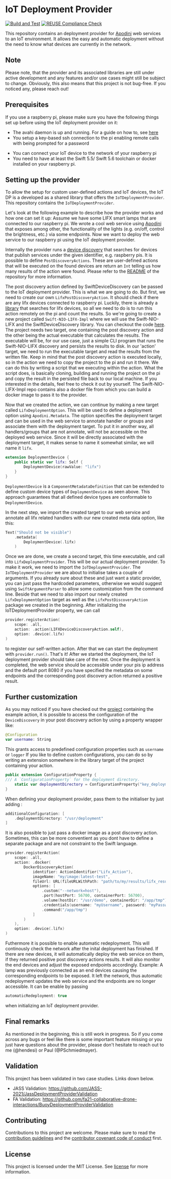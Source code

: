 <!--

This source file is part of the Apodini Template open source project

SPDX-FileCopyrightText: 2021 Paul Schmiedmayer and the project authors (see CONTRIBUTORS.md) <paul.schmiedmayer@tum.de>

SPDX-License-Identifier: MIT

-->

# IoT Deployment Provider

[![Build and Test](https://github.com/Apodini/ApodiniIoTDeploymentProvider/actions/workflows/build-and-test.yml/badge.svg)](https://github.com/Apodini/ApodiniIoTDeploymentProvider/actions/workflows/build-and-test.yml) [![REUSE Compliance Check](https://github.com/Apodini/ApodiniIoTDeploymentProvider/actions/workflows/reuseaction.yml/badge.svg)](https://github.com/Apodini/ApodiniIoTDeploymentProvider/actions/workflows/reuseaction.yml)

This repository contains an deployment provider for [Apodini](https://github.com/Apodini/Apodini) web services to an IoT environment. It allows the easy and automatic deployment without the need to know what devices are currently in the network.  

## Note
Please note, that the provider and its associated libraries are still under active development and any features and/or use cases might still be subject to change. Obviously, this also means that this project is not bug-free. If you noticed any, please reach out!

## Prerequisites
If you use a raspberry pi, please make sure you have the following things set up before using the IoT deployment provider on it:

 - The avahi daemon is up and running. For a guide on how to, see [here](https://www.raspberrypi.org/forums/viewtopic.php?t=267113) 
 - You setup a key-based ssh connection to the pi enabling remote calls with being prompted for a password
 <!-- - You setup the pi as a stand-alone WAP. For a guide on how to, refer to  the official raspberry pi docs. -->
 - You can connect your IoT device to the network of your raspberry pi
 - You need to have at least the Swift 5.5/ Swift 5.6 toolchain or docker installed on your raspberry pi.

## Setting up the provider
To allow the setup for custom user-defined actions and IoT devices, the IoT DP is a developed as a shared library that offers the `IoTDeploymentProvider`. This repository contains the `IoTDeploymentProvider`.

Let's look at the following example to describe how the provider works and how one can set it up: Assume we have some LIFX smart lamps that are connected to our raspberry pi. We wrote a cool web service using [Apodini](https://github.com/Apodini/Apodini) that exposes among other, the functionality of the lights (e.g. on/off, control the brightness, etc.) via some endpoints. Now we want to deploy the web service to our raspberry pi using the IoT deployment provider.  

Internally the provider runs a [device discovery](https://github.com/Apodini/SwiftDeviceDiscovery) that searches for devices that publish services under the given identifier, e.g. raspberry pis. It is possible to define `PostDiscoveryActions`. These are user-defined actions that will be executed on the found devices are return an `Int` telling us how many results of the action were found. Please refer to the [README](https://github.com/Apodini/SwiftDeviceDiscovery/blob/master/README.md) of the repository for more information.  

The post discovery action defined by SwiftDeviceDiscovery can be passed to the IoT deployment provider. This is what we are going to do. But first, we need to create our own `LifxPostDiscoveryAction`. It should check if there are any lifx devices connected to raspberry pi. Luckily, there is already a [library](https://github.com/PSchmiedmayer/Swift-NIO-LIFX) that searches for lifx devices, so all we need to do is to run this action remotely on the pi and count the results. So we're going to create a new project called `Swift-NIO-LIFX-Impl` where we will use the Swift-NIO-LIFX and the SwiftDeviceDiscovery library. You can checkout the code [here](https://github.com/Apodini/Swift-NIO-LIFX-Impl). The project needs two target, one containing the post discovery action and the other being the actual executable that calculates the results. 
The executable will be, for our use case, just a simple CLI program that runs the Swift-NIO-LIFX discovery and persists the results to disk.
In our 'action' target, we need to run the executable target and read the results from the written file. Keep in mind that the post discovery action is executed locally, so in the action we need to copy the project to the pi and run it there. We can do this by writing a script that we executing within the action. What the script does, is basically cloning, building and running the project on the pi and copy the result in the persisted file back to our local machine. 
If you interested in the details, feel free to check it out by yourself. The Swift-NIO-LIFX-Impl repo contains also a docker file from which you can build a docker image to pass it to the provider.

Now that we created the action, we can continue by making a new target called `LifxDeploymentOption`. This will be used to define a deployment option using `Apodini.Metadata`. The option specifies the deployment target and can be used in the web service to annotate handler or groups and associate them with the deployment target. To put it in another way, all handlers/groups that are not annotate, will not be accessible on the deployed web service. Since it will be directly associated with the deployment target, it makes sense to name it somewhat similar, we will name it `lifx`. 
```swift
extension DeploymentDevice {
    public static var lifx: Self {
        DeploymentDevice(rawValue: "lifx")
    }
}
```
`DeploymentDevice` is a `ComponentMetadataDefinition` that can be extended to define custom device types of `DeploymentDevice` as seen above. This approach guarantees that all defined device types are conformable to `DeploymentDevice`.

In the next step, we import the created target to our web service and annotate all lifx related handlers with our new created meta data option, like this:
```swift
Text("Should not be visible")
    .metadata(
        DeploymentDevice(.lifx)
    )
```

Once we are done, we create a second target, this time executable, and call into `LifxDeploymentProvider`. This will be our actual deployment provider. To make it work, we need to import the `IoTDeploymentProvider`. The `IoTDeploymentProvider` we are about to initialise takes a couple of arguments. If you already sure about these and just want a static provider, you can just pass the hardcoded parameters, otherwise we would suggest using `SwiftArgumentParser` to allow some customization from the command line.
Beside that we need to also import our newly created `LifxDeploymentOption` target as well as the `LifxPostDiscoveryAction` package we created in the beginning.
After initializing the IoTDeploymentProvider property, we can call 
```swift
provider.registerAction(
    scope: .all, 
    action: .action(LIFXDeviceDiscoveryAction.self), 
    option: .device(.lifx)
)
```
to register our self-written action. After that we can start the deployment with `provider.run()`. 
That's it! After we started the deployment, the IoT deployment provider should take care of the rest. Once the deployment is completed, the web service should be accessible under your pis ip address and the default port 8080 if you have specified the metadata on some endpoints and the corresponding post discovery action returned a positive result.

## Further customization

As you may noticed if you have checked out the [project](https://github.com/Apodini/Swift-NIO-LIFX-Impl) containing the example action, it is possible to access the configuration of the `DeviceDiscovery` in your post discovery action by using a property wrapper like:
```swift
@Configuration
var username: String
```
This grants access to predefined configuration properties such as `username` or `logger`
If you like to define custom configurations, you can do so by writing an extension somewhere in the library target of the project containing your action. 
```swift
public extension ConfigurationProperty {
/// A `ConfigurationProperty` for the deployment directory.
    static var deploymentDirectory = ConfigurationProperty("key_deploymentDirectory")
}
```
When defining your deployment provider, pass them to the initialiser by just adding :
```swift
additionalConfiguration: [
    .deploymentDirectory: "/usr/deployment"
]
```

It is also possible to just pass a docker image as a post discovery action. Sometimes, this can be more conventient as you dont have to define a separate package and are not constraint to the Swift language.
```swift
provider.registerAction(
    scope: .all, 
    action: .docker(
        DockerDiscoveryAction(
            identifier: ActionIdentifier("Lifx_Action"),
            imageName: "my/image:latest-test",
            fileUrl: URL(fileURLWithPath: "path/to/my/results/lifx_results.json"),
            options: [
                .custom("--network=host"),
                .port(hostPort: 56700, containerPort: 56700),
                .volume(hostDir: "/usr/demo", containerDir: "/app/tmp"),
                .credentials(username: "myUsername", password: "myPassword"),
                .command("/app/tmp")
            ]
        )
    ),
    option: .device(.lifx)
)
```

Futhermore it is possible to enable automatic redeployment. This will continously check the network after the inital deployment has finished. If there are new devices, it will automatically deploy the web service on them, if they returned positive post discovery actions results. It will also monitor the end devices and adjust the exposed endpoints accordingly. Example: A lamp was previously connected as an end devices causing the corresponding endpoints to be exposed. It left the network, thus automatic redeployment updates the web service and the endpoints are no longer accessible. It can be enable by passing
```swift
automaticRedeployment: true
``` 
when initializing an IoT deployment provider.

## Final remarks
As mentioned in the beginning, this is still work in progress. So if you come across any bugs or feel like there is some important feature missing or you just have questions about the provider, please don't hesitate to reach out to me (@hendesi) or Paul (@PSchmiedmayer).  

## Validation
This project has been validated in two case studies. Links down below.
- JASS Validation: https://github.com/JASS-2021/JassDeploymentProviderValidation
- FA Validation: https://github.com/fa21-collaborative-drone-interactions/BuoyDeploymentProviderValidation

## Contributing
Contributions to this project are welcome. Please make sure to read the [contribution guidelines](https://github.com/Apodini/.github/blob/main/CONTRIBUTING.md) and the [contributor covenant code of conduct](https://github.com/Apodini/.github/blob/main/CODE_OF_CONDUCT.md) first.

## License 
This project is licensed under the MIT License. See [license](https://github.com/Apodini/ApodiniIoTDeploymentProvider/blob/develop/LICENSES/MIT.txt) for more information.
